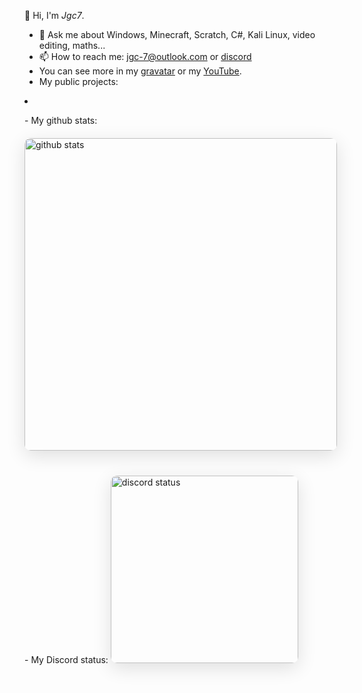 👋 Hi, I'm *Jgc7*.
- 💬 Ask me about Windows, Minecraft, Scratch, C#, Kali Linux, video editing, maths...
- 📫 How to reach me: [jgc-7@outlook.com](mailto:jgc-7@outlook.com) or [discord](http://discord.com/users/889045882874495036)
- You can see more in my [gravatar](https://gravatar.com/jgc9884) or my [YouTube](https://www.youtube.com/channel/UCCfLGV3QvExntjvWGbPjOUQ?sub_confirmation=1).
- My public projects:
<li><ul id="repo-list"></ul></li><script src="./GetReposbyUsername/GetReposbyUsername.js"></script><script>GetReposbyUsername("jgc777", document.getElementById('repo-list'))</script>
- My github stats:
<img  src="https://github-readme-stats.vercel.app/api?username=jgc777&show_icons=true&theme=dark&hide_border=true&bg_color=0D1117&icon_color=58A6FF&rank_icon=github&title_color=58A6FF" width="500px" alt="github stats" style="border-radius: 10px; margin: 20px 0; box-shadow: 0 8px 30px rgba(0, 0, 0, 0.12);">
- My Discord status:
<img  src="https://discord-readme-badge.vercel.app/api?id=889045882874495036" width="300px" alt="discord status" style="border-radius: 10px; margin: 20px 0; box-shadow: 0 8px 30px rgba(0, 0, 0, 0.12);">

